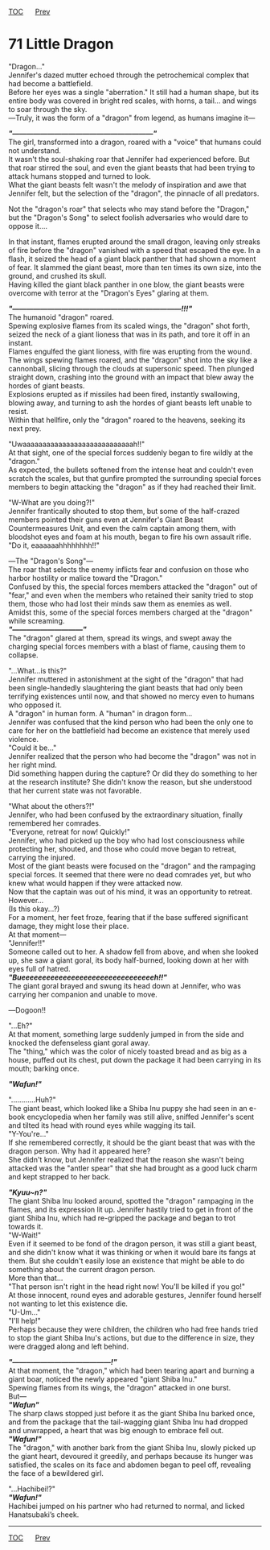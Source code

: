 [TOC](../readme.md)&nbsp;&nbsp;&nbsp;&nbsp;&nbsp;&nbsp;[Prev](section_0014.md)&nbsp;&nbsp;&nbsp;&nbsp;&nbsp;&nbsp;



# 71 Little Dragon

"Dragon..."  
Jennifer's dazed mutter echoed through the petrochemical complex that
had become a battlefield.  
Before her eyes was a single "aberration." It still had a human shape,
but its entire body was covered in bright red scales, with horns, a
tail... and wings to soar through the sky.  
―Truly, it was the form of a "dragon" from legend, as humans imagine
it―  
  
***"――――――――――――――――――――"***  
The girl, transformed into a dragon, roared with a "voice" that humans
could not understand.  
It wasn't the soul-shaking roar that Jennifer had experienced before.
But that roar stirred the soul, and even the giant beasts that had been
trying to attack humans stopped and turned to look.  
What the giant beasts felt wasn't the melody of inspiration and awe that
Jennifer felt, but the selection of the "dragon", the pinnacle of all
predators.  
  
Not the "dragon's roar" that selects who may stand before the "Dragon,"
but the "Dragon's Song" to select foolish adversaries who would dare to
oppose it....  
  
In that instant, flames erupted around the small dragon, leaving only
streaks of fire before the "dragon" vanished with a speed that escaped
the eye. In a flash, it seized the head of a giant black panther that
had shown a moment of fear. It slammed the giant beast, more than ten
times its own size, into the ground, and crushed its skull.  
Having killed the giant black panther in one blow, the giant beasts were
overcome with terror at the "Dragon's Eyes" glaring at them.  
  
***"――――――――――――――――――――――――!!!"***  
The humanoid "dragon" roared.  
Spewing explosive flames from its scaled wings, the "dragon" shot forth,
seized the neck of a giant lioness that was in its path, and tore it off
in an instant.  
Flames engulfed the giant lioness, with fire was erupting from the
wound.  
The wings spewing flames roared, and the "dragon" shot into the sky like
a cannonball, slicing through the clouds at supersonic speed. Then
plunged straight down, crashing into the ground with an impact that blew
away the hordes of giant beasts.  
Explosions erupted as if missiles had been fired, instantly swallowing,
blowing away, and turning to ash the hordes of giant beasts left unable
to resist.  
Within that hellfire, only the "dragon" roared to the heavens, seeking
its next prey.  
  
"Uwaaaaaaaaaaaaaaaaaaaaaaaaaaaah!!"  
At that sight, one of the special forces suddenly began to fire wildly
at the "dragon."  
As expected, the bullets softened from the intense heat and couldn't
even scratch the scales, but that gunfire prompted the surrounding
special forces members to begin attacking the "dragon" as if they had
reached their limit.  
  
"W-What are you doing?!"  
Jennifer frantically shouted to stop them, but some of the half-crazed
members pointed their guns even at Jennifer's Giant Beast
Countermeasures Unit, and even the calm captain among them, with
bloodshot eyes and foam at his mouth, began to fire his own assault
rifle.  
"Do it, eaaaaaahhhhhhhh!!"  
  
―The "Dragon's Song"―  
The roar that selects the enemy inflicts fear and confusion on those who
harbor hostility or malice toward the "Dragon."  
Confused by this, the special forces members attacked the "dragon" out
of "fear," and even when the members who retained their sanity tried to
stop them, those who had lost their minds saw them as enemies as well.  
Amidst this, some of the special forces members charged at the "dragon"
while screaming.  
***"――――――――――"***  
The "dragon" glared at them, spread its wings, and swept away the
charging special forces members with a blast of flame, causing them to
collapse.  
  
"...What...is this?"  
Jennifer muttered in astonishment at the sight of the "dragon" that had
been single-handedly slaughtering the giant beasts that had only been
terrifying existences until now, and that showed no mercy even to humans
who opposed it.  
A "dragon" in human form. A "human" in dragon form...  
Jennifer was confused that the kind person who had been the only one to
care for her on the battlefield had become an existence that merely used
violence.  
"Could it be..."  
Jennifer realized that the person who had become the "dragon" was not in
her right mind.  
Did something happen during the capture? Or did they do something to her
at the research institute? She didn't know the reason, but she
understood that her current state was not favorable.  
  
"What about the others?!"  
Jennifer, who had been confused by the extraordinary situation, finally
remembered her comrades.  
"Everyone, retreat for now! Quickly!"  
Jennifer, who had picked up the boy who had lost consciousness while
protecting her, shouted, and those who could move began to retreat,
carrying the injured.  
Most of the giant beasts were focused on the "dragon" and the rampaging
special forces. It seemed that there were no dead comrades yet, but who
knew what would happen if they were attacked now.  
Now that the captain was out of his mind, it was an opportunity to
retreat. However...  
(Is this okay...?)  
For a moment, her feet froze, fearing that if the base suffered
significant damage, they might lose their place.  
At that moment―  
"Jennifer!!"  
Someone called out to her. A shadow fell from above, and when she looked
up, she saw a giant goral, its body half-burned, looking down at her
with eyes full of hatred.  
***"Bueeeeeeeeeeeeeeeeeeeeeeeeeeeeeeeeh!!"***  
The giant goral brayed and swung its head down at Jennifer, who was
carrying her companion and unable to move.  
  
―Dogoon!!  
  
"...Eh?"  
At that moment, something large suddenly jumped in from the side and
knocked the defenseless giant goral away.  
The "thing," which was the color of nicely toasted bread and as big as a
house, puffed out its chest, put down the package it had been carrying
in its mouth; barking once.  
  
***"Wafun!"***  
  
"............Huh?"  
The giant beast, which looked like a Shiba Inu puppy she had seen in an
e-book encyclopedia when her family was still alive, sniffed Jennifer's
scent and tilted its head with round eyes while wagging its tail.  
"Y-You're..."  
If she remembered correctly, it should be the giant beast that was with
the dragon person. Why had it appeared here?  
She didn't know, but Jennifer realized that the reason she wasn't being
attacked was the "antler spear" that she had brought as a good luck
charm and kept strapped to her back.  
  
***"Kyuu~n?"***  
The giant Shiba Inu looked around, spotted the "dragon" rampaging in the
flames, and its expression lit up. Jennifer hastily tried to get in
front of the giant Shiba Inu, which had re-gripped the package and began
to trot towards it.  
"W-Wait!"  
Even if it seemed to be fond of the dragon person, it was still a giant
beast, and she didn't know what it was thinking or when it would bare
its fangs at them. But she couldn't easily lose an existence that might
be able to do something about the current dragon person.  
More than that...  
"That person isn't right in the head right now! You'll be killed if you
go!"  
At those innocent, round eyes and adorable gestures, Jennifer found
herself not wanting to let this existence die.  
"U-Um..."  
"I'll help!"  
Perhaps because they were children, the children who had free hands
tried to stop the giant Shiba Inu's actions, but due to the difference
in size, they were dragged along and left behind.  
  
***"――――――――――――――!"***  
At that moment, the "dragon," which had been tearing apart and burning a
giant boar, noticed the newly appeared "giant Shiba Inu."  
Spewing flames from its wings, the "dragon" attacked in one burst.  
But―  
***"Wafun"***  
The sharp claws stopped just before it as the giant Shiba Inu barked
once, and from the package that the tail-wagging giant Shiba Inu had
dropped and unwrapped, a heart that was big enough to embrace fell
out.  
***"Wafun!"***  
The "dragon," with another bark from the giant Shiba Inu, slowly picked
up the giant heart, devoured it greedily, and perhaps because its hunger
was satisfied, the scales on its face and abdomen began to peel off,
revealing the face of a bewildered girl.  
  
"...Hachibei!?"  
***"Wafun!"***  
Hachibei jumped on his partner who had returned to normal, and licked
Hanatsubaki’s cheek.  
  
  
  


---
[TOC](../readme.md)&nbsp;&nbsp;&nbsp;&nbsp;&nbsp;&nbsp;[Prev](section_0014.md)&nbsp;&nbsp;&nbsp;&nbsp;&nbsp;&nbsp;

